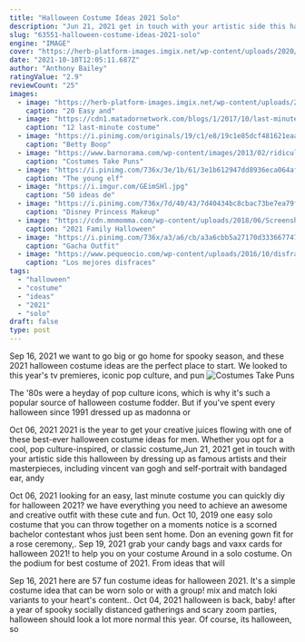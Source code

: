 ```yaml
---
title: "Halloween Costume Ideas 2021 Solo"
description: "Jun 21, 2021 get in touch with your artistic side this halloween by dressing up as famous artists and their masterpieces, including vincent van gogh and self-portrait with bandaged ear, andy"
slug: "63551-halloween-costume-ideas-2021-solo"
engine: "IMAGE"
cover: "https://herb-platform-images.imgix.net/wp-content/uploads/2020/10/14023948/20-Awesome-Weed-Themed-Halloween1-Costumes.jpg?auto=format&fit=clip&ixlib=react-8.6.4&w=1200&q=60&dpr=2"
date: "2021-10-10T12:05:11.687Z"
author: "Anthony Bailey"
ratingValue: "2.9"
reviewCount: "25"
images:
  - image: "https://herb-platform-images.imgix.net/wp-content/uploads/2020/10/14023948/20-Awesome-Weed-Themed-Halloween1-Costumes.jpg?auto=format&fit=clip&ixlib=react-8.6.4&w=1200&q=60&dpr=2"
    caption: "20 Easy and"
  - image: "https://cdn1.matadornetwork.com/blogs/1/2017/10/last-minute-halloween-1200x839.jpg"
    caption: "12 last-minute costume"
  - image: "https://i.pinimg.com/originals/19/c1/e8/19c1e85dcf481621eaac0b7f677924c8.jpg"
    caption: "Betty Boop"
  - image: "https://www.barnorama.com/wp-content/images/2013/02/ridiculously-clever/22-ridiculously-clever.jpg"
    caption: "Costumes Take Puns"
  - image: "https://i.pinimg.com/736x/3e/1b/61/3e1b612947dd8936eca064af3ad76bbf--forest-elf-the-young.jpg"
    caption: "The young elf"
  - image: "https://i.imgur.com/GEimSHl.jpg"
    caption: "50 ideas de"
  - image: "https://i.pinimg.com/736x/7d/40/43/7d40434bc8cbac73be7ea79f4ef47cc6.jpg"
    caption: "Disney Princess Makeup"
  - image: "https://cdn.mnmomma.com/wp-content/uploads/2018/06/Screenshot-2018-06-10-at-9.26.05-PM.png"
    caption: "2021 Family Halloween"
  - image: "https://i.pinimg.com/736x/a3/a6/cb/a3a6cbb5a27170d33366774742ac49ed.jpg"
    caption: "Gacha Outfit"
  - image: "https://www.pequeocio.com/wp-content/uploads/2016/10/disfraces-halloween-22.jpg"
    caption: "Los mejores disfraces"
tags:
  - "halloween"
  - "costume"
  - "ideas"
  - "2021"
  - "solo"
draft: false
type: post
---
```


Sep 16, 2021 we want to go big or go home for spooky season, and these 2021 halloween costume ideas are the perfect place to start. We looked to this year's tv premieres, iconic pop culture, and pun
![Costumes Take Puns](https://www.barnorama.com/wp-content/images/2013/02/ridiculously-clever/22-ridiculously-clever.jpg "Costumes Take Puns")

The &#39;80s were a heyday of pop culture icons, which is why it&#39;s such a popular source of halloween costume fodder. But if you&#39;ve spent every halloween since 1991 dressed up as madonna or
<!--inArticleAds-->

<!--galleryOne-->

Oct 06, 2021 2021 is the year to get your creative juices flowing with one of these best-ever halloween costume ideas for men. Whether you opt for a cool, pop culture-inspired, or classic costume,Jun 21, 2021 get in touch with your artistic side this halloween by dressing up as famous artists and their masterpieces, including vincent van gogh and self-portrait with bandaged ear, andy
<!--inArticleAds-->

<!--galleryTwo-->

Oct 06, 2021 looking for an easy, last minute costume you can quickly diy for halloween 2021? we have everything you need to achieve an awesome and creative outfit with these cute and fun. Oct 10, 2019 one easy solo costume that you can throw together on a moments notice is a scorned bachelor contestant whos just been sent home. Don an evening gown fit for a rose ceremony,. Sep 19, 2021 grab your candy bags and vaxx cards for halloween 2021! to help you on your costume  Around in a solo costume. On the podium for best costume of 2021. From ideas that will
<!--galleryThree-->

Sep 16, 2021 here are 57 fun costume ideas for halloween 2021.  It's a simple costume idea that can be worn solo or with a group! mix and match loki variants to your heart's content.. Oct 04, 2021 halloween is back, baby! after a year of spooky socially distanced gatherings and scary zoom parties, halloween should look a lot more normal this year. Of course, its halloween, so